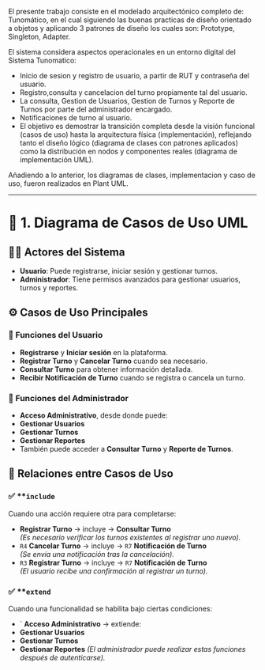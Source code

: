 El presente trabajo consiste en el modelado arquitectónico completo de: Tunomático, en el cual siguiendo las buenas practicas de diseño orientado a objetos y aplicando 3 patrones de diseño los cuales son: Prototype, Singleton, Adapter.

El sistema considera aspectos operacionales en un entorno digital del Sistema Tunomatico:

- Inicio de sesion y registro de usuario, a partir de RUT y contraseña del usuario.
- Registro,consulta y cancelacion del turno propiamente tal del usuario.
- La consulta, Gestion de Usuarios, Gestion de Turnos y Reporte de Turnos por parte del administrador encargado.
- Notificaciones de turno al usuario.
- El objetivo es demostrar la transición completa desde la visión funcional (casos de uso) hasta la arquitectura física (implementación), reflejando tanto el diseño lógico (diagrama de clases con patrones aplicados) como la distribución en nodos y componentes reales (diagrama de implementación UML).

Añadiendo a lo anterior, los diagramas de clases, implementacion y caso de uso, fueron realizados en Plant UML.


---


# 🔹 1. Diagrama de Casos de Uso UML


## 🧑‍💻 Actores del Sistema

- **Usuario**: Puede registrarse, iniciar sesión y gestionar turnos.
- **Administrador**: Tiene permisos avanzados para gestionar usuarios, turnos y reportes.

## ⚙️ Casos de Uso Principales

### 🔹 Funciones del Usuario
-  **Registrarse** y **Iniciar sesión** en la plataforma.
-  **Registrar Turno** y  **Cancelar Turno** cuando sea necesario.
-  **Consultar Turno** para obtener información detallada.
-  **Recibir Notificación de Turno** cuando se registra o cancela un turno.

### 🔹 Funciones del Administrador
-  **Acceso Administrativo**, desde donde puede:
  -  **Gestionar Usuarios**
  -  **Gestionar Turnos**
  -  **Gestionar Reportes**
- También puede acceder a **Consultar Turno** y **Reporte de Turnos**.

## 🔗 Relaciones entre Casos de Uso

### ✅ **`include` 
Cuando una acción requiere otra para completarse:
-  **Registrar Turno** → incluye →  **Consultar Turno**  
  _(Es necesario verificar los turnos existentes al registrar uno nuevo)._
- `R4` **Cancelar Turno** → incluye → `R7` **Notificación de Turno**  
  _(Se envía una notificación tras la cancelación)._
- `R3` **Registrar Turno** → incluye → `R7` **Notificación de Turno**  
  _(El usuario recibe una confirmación al registrar un turno)._

### ✅ **`extend` 
Cuando una funcionalidad se habilita bajo ciertas condiciones:
-  ` **Acceso Administrativo** → extiende:
  -  **Gestionar Usuarios**
  -  **Gestionar Turnos**
  -  **Gestionar Reportes**
  _(El administrador puede realizar estas funciones después de autenticarse)._

